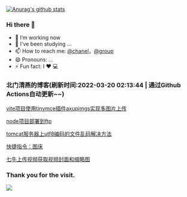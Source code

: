 [![Anurag's github stats](https://github-readme-stats.vercel.app/api?username=bmqy)](https://github.com/anuraghazra/github-readme-stats)
### Hi there 👋
- 🔭 I’m working now
- 🌱 I've been studying ...
- 📫 How to reach me: [@chanel](https://t.me/tcbmqy)，[@group](https://t.me/tgbmqy)
- 😄 Pronouns: ...
- ⚡ Fun fact:  I ❤️ 💻

<!--START_SECTION:bmqy-->

### 北门清燕的博客(刷新时间:2022-03-20 02:13:44 | 通过Github Actions自动更新~~)

[vite项目使用tinymce插件axupimgs实现多图片上传](https://www.bmqy.net/2642.html)

[node项目部署到ftp](https://www.bmqy.net/2640.html)

[tomcat服务器上utf8编码的文件乱码解决方法](https://www.bmqy.net/2639.html)

[快捷指令：图床](https://www.bmqy.net/2637.html)

[七牛上传视频获取视频封面和缩略图](https://www.bmqy.net/2444.html)

<!--END_SECTION:bmqy-->

### Thank you for the visit.
![](http://profile-counter.glitch.me/bmqy/count.svg)

